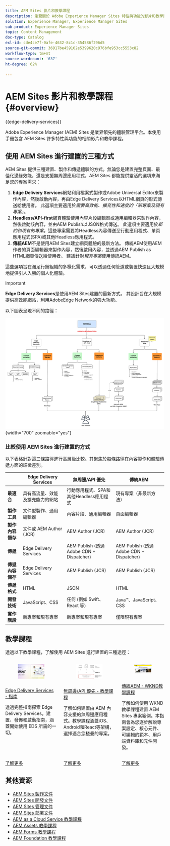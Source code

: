 ```yaml
---
title: AEM Sites 影片和教學課程
description: 瀏覽關於 Adobe Experience Manager Sites 特性與功能的影片和教學課程。AEM Sites 是業界領先的體驗管理平台。
solution: Experience Manager, Experience Manager Sites
sub-product: Experience Manager Sites
topic: Content Management
doc-type: Catalog
exl-id: cde4ce7f-0afe-4632-8c1c-354586f296d5
source-git-commit: 36917be459162e5399620c976bfe953cc5553c82
workflow-type: tm+mt
source-wordcount: '637'
ht-degree: 62%

---
```


# AEM Sites 影片和教學課程 {#overview}

{{edge-delivery-services}}

Adobe Experience Manager (AEM) Sites 是業界領先的體驗管理平台。本使用手冊包含 AEM Sites 許多特性與功能的相關影片和教學課程。

## 使用 AEM Sites 進行建置的三種方式

AEM Sites 提供三種建置、製作和傳遞體驗的方式。無論您是建置完整頁面、最佳化邊緣效能，還是支援無周邊應用程式，AEM Sites 都能提供靈活的選項來滿足您的專案需求：

1. **Edge Delivery Services**&#x200B;網站利用檔案式製作或Adobe Universal Editor來製作內容，然後啟動內容，再由Edge Delivery Services以HTML網頁的形式傳送給使用者。 此選項主要適用於&#x200B;_需要高效能、擴充性和速度的「新專案及現有專案_」。
1. **Headless/API-first**&#x200B;網頁體驗使用內容片段編輯器或通用編輯器來製作內容，然後啟動該內容，並由AEM Publish以JSON格式傳送。 此選項主要適用於&#x200B;_新的和現有的專案_，這些專案需要將Headless內容傳送至行動應用程式、單頁應用程式(SPA)或其他Headless應用程式。
1. **傳統AEM**&#x200B;不是使用AEM Sites建立網頁體驗的最新方法。 傳統AEM使用AEM作者的頁面編輯器來製作內容，然後啟用內容，並透過AEM Publish as HTML網頁傳送給使用者。 建議針對&#x200B;_現有專案_&#x200B;使用傳統AEM。

這些選項旨在滿足行銷組織的多樣化需求，可以透過任何管道或裝置快速且大規模地提供引人入勝的個人化體驗。

>[!IMPORTANT]
>
> **Edge Delivery Services**&#x200B;是使用AEM Sites建置的最新方式。 其設計旨在大規模提供高效能網站，利用AdobeEdge Network的強大功能。

以下圖表呈現不同的路徑：

![AEM-Sites-Content-Authoring-and-Experience-Delivery-Paths.png](./assets/aem-sites-authoring-and-experience-delivery-paths.png){width="700" zoomable="yes"}

### 比較使用 AEM Sites 進行建置的方式

以下表格針對這三條路徑進行高層級比較。其聚焦於每條路徑在內容製作和體驗傳遞方面的細微差別。

|            | Edge Delivery Services | 無周邊/API 優先 | 傳統AEM |
|---------------------|------------------------------|---------------------------------|---------------------------------------------|
| **最適合** | 具有高流量、效能及擴充能力的網站 | 行動應用程式、SPA和其他Headless應用程式 | 現有專案（非最新方法） |
| **製作工具** | 文件型製作、通用編輯器 | 內容片段、通用編輯器 | 頁面編輯器 |
| **製作內容儲存** | 文件或 AEM Author (JCR) | AEM Author (JCR) | AEM Author (JCR) |
| **傳遞** | Edge Delivery Services | AEM Publish (透過 Adobe CDN + Dispatcher) | AEM Publish (透過 Adobe CDN + Dispatcher) |
| **傳遞內容儲存** | Edge Delivery Services | AEM Publish (JCR) | AEM Publish (JCR) |
| **傳遞格式** | HTML | JSON | HTML |
| **開發技術** | JavaScript、CSS | 任何 (例如 Swift、React 等) | Java™、JavaScript、CSS |
| **實作階段** | 新專案和現有專案 | 新專案和現有專案 | 僅限現有專案 |

## 教學課程

透過以下教學課程，了解使用 AEM Sites 進行建置的三種途徑：

<!-- CARDS

* https://www.aem.live/docs/
  {title = Edge Delivery Services - Guides}
  {description = Explore Edge Delivery Services with comprehensive guides. The Build, Publish, and Launch guides cover everything you need to get started with EDS.}
  {image = ./assets/edge-delivery-services.png}
  {target = _blank}
* https://experienceleague.adobe.com/zh-hant/docs/experience-manager-learn/getting-started-with-aem-headless/overview
  {title = Headless/API-First - Tutorials}
  {description = Learn how to build headless applications powered by AEM content. Tutorials cover frameworks like iOS, Android, and React—choose what fits your stack.}
  {image = ./assets/headless.png}
  {target = _self}
* https://experienceleague.adobe.com/zh-hant/docs/experience-manager-learn/getting-started-wknd-tutorial-develop/overview
  {title = Traditional AEM - WKND Tutorial}
  {description = Learn how to build a sample AEM Sites project using the WKND tutorial. This guide walks you through project setup, Core Components, Editable Templates, client-side libraries, and component development.}
  {image = ./assets/aem-wknd-spa-editor-tutorial.png}
  {target = _self}
-->
<!-- START CARDS HTML - DO NOT MODIFY BY HAND -->
<div class="columns">
    <div class="column is-half-tablet is-half-desktop is-one-third-widescreen" aria-label="Edge Delivery Services - Guides">
        <div class="card" style="height: 100%; display: flex; flex-direction: column; height: 100%;">
            <div class="card-image">
                <figure class="image x-is-16by9">
                    <a href="https://www.aem.live/docs/" title="Edge Delivery Services - 指南" target="_blank" rel="referrer">
                        <img class="is-bordered-r-small" src="./assets/edge-delivery-services.png" alt="Edge Delivery Services - 指南"
                             style="width: 100%; aspect-ratio: 16 / 9; object-fit: cover; overflow: hidden; display: block; margin: auto;">
                    </a>
                </figure>
            </div>
            <div class="card-content is-padded-small" style="display: flex; flex-direction: column; flex-grow: 1; justify-content: space-between;">
                <div class="top-card-content">
                    <p class="headline is-size-6 has-text-weight-bold">
                        <a href="https://www.aem.live/docs/" target="_blank" rel="referrer" title="Edge Delivery Services - 指南">Edge Delivery Services - 指南</a>
                    </p>
                    <p class="is-size-6">透過完整指南探索 Edge Delivery Services。建置、發佈和啟動指南，涵蓋開始使用 EDS 所需的一切。</p>
                </div>
                <a href="https://www.aem.live/docs/" target="_blank" rel="referrer" class="spectrum-Button spectrum-Button--outline spectrum-Button--primary spectrum-Button--sizeM" style="align-self: flex-start; margin-top: 1rem;">
                    <span class="spectrum-Button-label has-no-wrap has-text-weight-bold">了解更多</span>
                </a>
            </div>
        </div>
    </div>
    <div class="column is-half-tablet is-half-desktop is-one-third-widescreen" aria-label="Headless/API-First - Tutorials">
        <div class="card" style="height: 100%; display: flex; flex-direction: column; height: 100%;">
            <div class="card-image">
                <figure class="image x-is-16by9">
                    <a href="https://experienceleague.adobe.com/zh-hant/docs/experience-manager-learn/getting-started-with-aem-headless/overview" title="無周邊/API 優先 - 教學課程" target="_self" rel="referrer">
                        <img class="is-bordered-r-small" src="./assets/headless.png" alt="無周邊/API 優先 - 教學課程"
                             style="width: 100%; aspect-ratio: 16 / 9; object-fit: cover; overflow: hidden; display: block; margin: auto;">
                    </a>
                </figure>
            </div>
            <div class="card-content is-padded-small" style="display: flex; flex-direction: column; flex-grow: 1; justify-content: space-between;">
                <div class="top-card-content">
                    <p class="headline is-size-6 has-text-weight-bold">
                        <a href="https://experienceleague.adobe.com/zh-hant/docs/experience-manager-learn/getting-started-with-aem-headless/overview" target="_self" rel="referrer" title="無周邊/API 優先 - 教學課程">無周邊/API 優先 - 教學課程</a>
                    </p>
                    <p class="is-size-6">了解如何建置由 AEM 內容支援的無周邊應用程式。教學課程涵蓋iOS、Android和React等架構，選擇適合您棧疊的專案。</p>
                </div>
                <a href="https://experienceleague.adobe.com/zh-hant/docs/experience-manager-learn/getting-started-with-aem-headless/overview" target="_self" rel="referrer" class="spectrum-Button spectrum-Button--outline spectrum-Button--primary spectrum-Button--sizeM" style="align-self: flex-start; margin-top: 1rem;">
                    <span class="spectrum-Button-label has-no-wrap has-text-weight-bold">了解更多</span>
                </a>
            </div>
        </div>
    </div>
    <div class="column is-half-tablet is-half-desktop is-one-third-widescreen" aria-label="Traditional AEM - WKND Tutorial">
        <div class="card" style="height: 100%; display: flex; flex-direction: column; height: 100%;">
            <div class="card-image">
                <figure class="image x-is-16by9">
                    <a href="https://experienceleague.adobe.com/zh-hant/docs/experience-manager-learn/getting-started-wknd-tutorial-develop/overview" title="傳統AEM - WKND教學課程" target="_self" rel="referrer">
                        <img class="is-bordered-r-small" src="./assets/aem-wknd-spa-editor-tutorial.png" alt="傳統AEM - WKND教學課程"
                             style="width: 100%; aspect-ratio: 16 / 9; object-fit: cover; overflow: hidden; display: block; margin: auto;">
                    </a>
                </figure>
            </div>
            <div class="card-content is-padded-small" style="display: flex; flex-direction: column; flex-grow: 1; justify-content: space-between;">
                <div class="top-card-content">
                    <p class="headline is-size-6 has-text-weight-bold">
                        <a href="https://experienceleague.adobe.com/zh-hant/docs/experience-manager-learn/getting-started-wknd-tutorial-develop/overview" target="_self" rel="referrer" title="傳統AEM - WKND教學課程">傳統AEM - WKND教學課程</a>
                    </p>
                    <p class="is-size-6">了解如何使用 WKND 教學課程建置 AEM Sites 專案範例。本指南會為您逐步解說專案設定、核心元件、可編輯的範本、用戶端資料庫和元件開發。</p>
                </div>
                <a href="https://experienceleague.adobe.com/zh-hant/docs/experience-manager-learn/getting-started-wknd-tutorial-develop/overview" target="_self" rel="referrer" class="spectrum-Button spectrum-Button--outline spectrum-Button--primary spectrum-Button--sizeM" style="align-self: flex-start; margin-top: 1rem;">
                    <span class="spectrum-Button-label has-no-wrap has-text-weight-bold">了解更多</span>
                </a>
            </div>
        </div>
    </div>
</div>
<!-- END CARDS HTML - DO NOT MODIFY BY HAND -->


## 其他資源

* [AEM Sites 製作文件](https://experienceleague.adobe.com/zh-hant/docs/experience-manager-65/content/sites/authoring/essentials/first-steps)
* [AEM Sites 開發文件](https://experienceleague.adobe.com/zh-hant/docs/experience-manager-65/content/implementing/developing/introduction/getting-started)
* [AEM Sites 管理文件](https://experienceleague.adobe.com/zh-hant/docs/experience-manager-65/content/sites/administering/home)
* [AEM Sites 部署文件](https://experienceleague.adobe.com/zh-hant/docs/experience-manager-65/content/implementing/deploying/introduction/platform)
* [AEM as a Cloud Service 教學課程](/help/cloud-service/overview.md)
* [AEM Assets 教學課程](/help/assets/overview.md)
* [AEM Forms 教學課程](/help/forms/overview.md)
* [AEM Foundation 教學課程](/help/foundation/overview.md)
